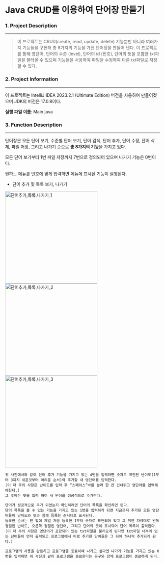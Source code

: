 # Java CRUD를 이용하여 단어장 만들기
### 1. Project Description
------------
> 이 프로젝트는 CRUD(create, read, update, delete) 기능뿐만 아니라 여러가지 기능들을 구현해 총 8가지의 기능을 가진 단어장을 만들어 낸다.
> 이 프로젝트를 통해 영단어, 단어의 수준 (level), 단어의 id (번호), 단어의 뜻을 포함한 txt파일을 불러올 수 있으며 기능들을 사용하여 파일을 수정하여 다른 txt파일로 저장할 수 있다.

### 2. Project Information
------------
이 프로젝트는 IntelliJ IDEA 2023.2.1 (Ultimate Edition) 버전을 사용하여 만들어졌으며 JDK의 버전은 17.0.8이다.

**실행 파일 이름**: Main.java

### 3. Function Description
------------
단어장은 모든 단어 보기, 수준별 단어 보기, 단어 검색, 단어 추가, 단어 수정, 단어 삭제, 파일 저장, 그리고 나가기 순으로 **총 8가지의 기능**을 가지고 있다.

모든 단어 보기부터 1번 파일 저장까지 7번으로 정의되어 있으며 나가기 기능은 0번이다.

원하는 메뉴를 번호에 맞게 입력하면 메뉴에 표시된 기능이 실행된다.

* 단어 추가 및 목록 보기, 나가기

<img width="300" alt="단어추가,목록,나가기_1" src="https://github.com/hjkim0905/JavaCRUD_project_Dictionary/assets/143365392/1c7894e1-24a0-4c61-ae24-996a2f746a0a">
<img width="300" alt="단어추가,목록,나가기_2" src="https://github.com/hjkim0905/JavaCRUD_project_Dictionary/assets/143365392/6c27baf6-f6ac-41b3-8d0b-43f651770acc">
<img width="300" alt="단어추가,목록,나가기_3" src="https://github.com/hjkim0905/JavaCRUD_project_Dictionary/assets/143365392/6a7577cd-f2a3-4ad9-9ff2-f6087c86e7c3">

    위 사진에서와 같이 단어 추가 기능을 가지고 있는 4번을 입력하면 숫자로 표현된 난이도(1부터 3까지 쉬운것부터 어려운 순서)와 추가할 새 영단어를 입력한다.
    (이 때 주의 사항은 난이도를 입력 후 “스페이스”바를 눌러 한 칸 건너뛰고 영단어를 입력해야한다.)
    그 후에는 뜻을 입력 하여 새 단어를 성공적으로 추가한다.

    단어가 성공적으로 추가 되었는지 확인하려면 단어의 목록을 확인하면 된다.
    단어 목록을 볼 수 있는 기능을 가지고 있는 1번을 입력하게 되면 지금까지 추가된 모든 영단어들이 난이도와 뜻과 함께 등록한 순서대로 표시된다.
    등록한 순서는 맨 앞에 제일 처음 등록한 1부터 숫자로 표현되어 있고 그 뒤엔 차례대로 왼쪽정렬된 난이도, 오른쪽 정렬된 영단어, 그리고 단어의 뜻이 표시되어 단어 목록이 출력된다.
    (이 때 주의 사항은 영단어가 포함되어 있는 txt파일을 불러오게 된다면 txt파일 내부에 있는 단어들이 먼저 출력되고 프로그램에서 따로 추가한 단어들은 그 뒤에 하나씩 추가되게 된다.)

    프로그램의 사용을 완료하고 프로그램을 종료하여 나가고 싶다면 나가기 기능을 가지고 있는 0번을 입력하면 위 사진과 같이 프로그램을 종료한다는 문구와 함께 프로그램이 종료하게 된다.
